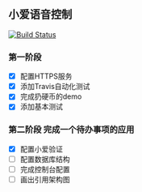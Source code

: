 ## 小爱语音控制
[![Build Status](https://travis-ci.org/MrTreasure/xiaoai.svg?branch=master)](https://travis-ci.org/MrTreasure/xiaoai)
### 第一阶段
- [x] 配置HTTPS服务
- [x] 添加Travis自动化测试
- [x] 完成扔硬币的demo
- [x] 添加基本测试

### 第二阶段 完成一个待办事项的应用
- [x] 配置小爱验证
- [ ] 配置数据库结构
- [ ] 完成控制台配置
- [ ] 画出引用架构图
